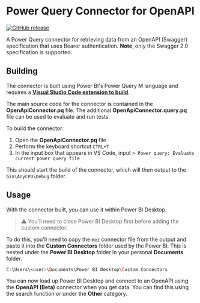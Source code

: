 # Power Query Connector for OpenAPI

[![GitHub release](https://img.shields.io/github/release/jamesmcroft/power-query-connector-for-openapi.svg)](https://github.com/jamesmcroft/power-query-connector-for-openapi/releases)

A Power Query connector for retrieving data from an OpenAPI (Swagger) specification that uses Bearer authentication. **Note**, only the Swagger 2.0 specification is supported.

## Building

The connector is built using Power BI's Power Query M language and requires a **[Visual Studio Code extension to build](https://marketplace.visualstudio.com/items?itemName=PowerQuery.vscode-powerquery-sdk)**.

The main source code for the connector is contained in the **OpenApiConnector.pq** file. The additional **OpenApiConnector.query.pq** file can be used to evaluate and run tests.

To build the connector:

1. Open the **OpenApiConnector.pq** file
2. Perform the keyboard shortcut `CTRL+T`
3. In the input box that appears in VS Code, input `> Power query: Evaluate current power query file`

This should start the build of the connector, which will then output to the `bin\AnyCPU\Debug` folder.

## Usage

With the connector built, you can use it within Power BI Desktop.

> ⚠️ You'll need to close Power BI Desktop first before adding the custom connector.

To do this, you'll need to copy the `mez` connector file from the output and paste it into the **Custom Connectors** folder used by the Power BI. This is nested under the **Power BI Desktop** folder in your personal **Documents** folder.

```bash
C:\Users\<user>\Documents\Power BI Desktop\Custom Connectors
```

You can now load up Power BI Desktop and connect to an OpenAPI using the **OpenAPI (Beta)** connector when you get data. You can find this using the search function or under the **Other** category.
